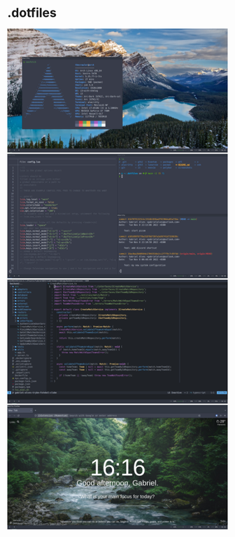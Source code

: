 # .dotfiles
![neofetch](/screenshots/neofetch.png)
![terminal](/screenshots/terminal.png)
![lunarvim](/screenshots/lunarvim.png)
![firefox](/screenshots/firefox.png)
